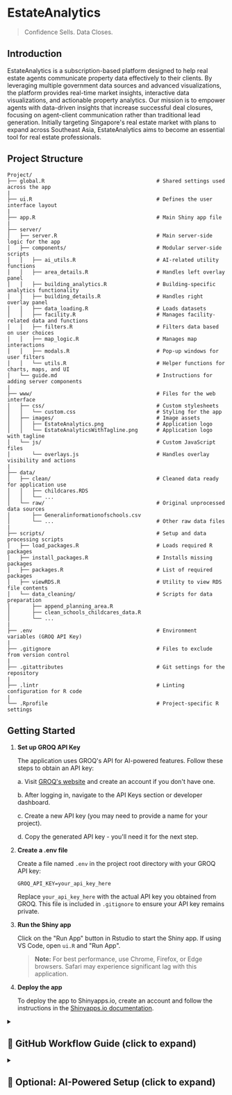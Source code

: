# EstateAnalytics

> Confidence Sells. Data Closes.

## Introduction

EstateAnalytics is a subscription-based platform designed to help real estate agents communicate property data effectively to their clients. By leveraging multiple government data sources and advanced visualizations, the platform provides real-time market insights, interactive data visualizations, and actionable property analytics. Our mission is to empower agents with data-driven insights that increase successful deal closures, focusing on agent-client communication rather than traditional lead generation. Initially targeting Singapore's real estate market with plans to expand across Southeast Asia, EstateAnalytics aims to become an essential tool for real estate professionals.

## Project Structure

```
Project/
├── global.R                                    # Shared settings used across the app
|
├── ui.R                                        # Defines the user interface layout
|
├── app.R                                       # Main Shiny app file
|
├── server/
│   ├── server.R                                # Main server-side logic for the app
│   ├── components/                             # Modular server-side scripts
│   │   ├── ai_utils.R                          # AI-related utility functions
│   │   ├── area_details.R                      # Handles left overlay panel
│   │   ├── building_analytics.R                # Building-specific analytics functionality
│   │   ├── building_details.R                  # Handles right overlay panel
│   │   ├── data_loading.R                      # Loads datasets
│   │   ├── facility.R                          # Manages facility-related data and functions
│   │   ├── filters.R                           # Filters data based on user choices
│   │   ├── map_logic.R                         # Manages map interactions
│   │   ├── modals.R                            # Pop-up windows for user filters
│   │   └── utils.R                             # Helper functions for charts, maps, and UI
│   └── guide.md                                # Instructions for adding server components
|
├── www/                                        # Files for the web interface
│   ├── css/                                    # Custom stylesheets
│   │   └── custom.css                          # Styling for the app
│   ├── images/                                 # Image assets
│   │   ├── EstateAnalytics.png                 # Application logo
│   │   └── EstateAnalyticsWithTagline.png      # Application logo with tagline
│   └── js/                                     # Custom JavaScript files
│       └── overlays.js                         # Handles overlay visibility and actions
|
├── data/                                       
│   ├── clean/                                  # Cleaned data ready for application use
│   │   ├── childcares.RDS                      
│   │   └── ...                                 
│   └── raw/                                    # Original unprocessed data sources
│       ├── Generalinformationofschools.csv     
│       └── ...                                 # Other raw data files
|
├── scripts/                                    # Setup and data processing scripts
│   ├── load_packages.R                         # Loads required R packages
│   ├── install_packages.R                      # Installs missing packages
│   ├── packages.R                              # List of required packages
│   ├── viewRDS.R                               # Utility to view RDS file contents
│   └── data_cleaning/                          # Scripts for data preparation
│       ├── append_planning_area.R            
│       ├── clean_schools_childcares_data.R   
│       └── ...                               
|
├── .env                                        # Environment variables (GROQ API Key)
|
├── .gitignore                                  # Files to exclude from version control
|
├── .gitattributes                              # Git settings for the repository
|
├── .lintr                                      # Linting configuration for R code
|
└── .Rprofile                                   # Project-specific R settings
```

## Getting Started

1.  **Set up GROQ API Key**

      The application uses GROQ's API for AI-powered features. Follow these steps to obtain an API key:
   
      a. Visit [GROQ's website](https://console.groq.com/keys) and create an account if you don't have one.
   
      b. After logging in, navigate to the API Keys      section or developer dashboard.
   
      c. Create a new API key (you may need to provide a name for your project).
   
      d. Copy the generated API key - you'll need it for the next step.

2.  **Create a .env file**

      Create a file named `.env` in the project root directory with your GROQ API key:
      
      ```
      GROQ_API_KEY=your_api_key_here
      ```
      
      Replace `your_api_key_here` with the actual API key you obtained from GROQ. This file is included in `.gitignore` to ensure your API key remains private.


4.  **Run the Shiny app**

      Click on the "Run App" button in Rstudio to start the Shiny app. If using VS Code, open `ui.R` and "Run App".
      
      > **Note:** For best performance, use Chrome, Firefox, or Edge browsers. Safari may experience significant lag with this application.

5.  **Deploy the app**

      To deploy the app to Shinyapps.io, create an account and follow the instructions in the [Shinyapps.io documentation](https://docs.rstudio.com/shinyapps.io/).

<details>
<summary><h2>🚀 GitHub Workflow Guide (click to expand)</h2></summary>

### 🔁 BEFORE You Start Working

Always make sure your branch is up-to-date before making changes.

1. Open **GitHub Desktop**.
2. Switch to `master`:
   - Click **"Current Branch"** → select `master`.
   - Click **"Fetch Origin"** and **"Pull"** to get the latest version.
3. Switch to **your feature branch** (or create one if new).
4. Click **"Branch > Merge into current branch"**.
5. Select `master` and click **"Merge"**.

   ✅ Your feature branch is now updated with the latest `master`.

### 🛠️ While Working on Your Feature

1. Open your editor (**RStudio** or **VSCode**).
2. Make your changes locally.
3. **Commit frequently**:
   - Save your changes.
   - Go to **GitHub Desktop**.
   - Write a **short commit message** describing what you have done in this commit (e.g., `"Added proximity filter for schools"`).
   - Click **"Commit to `<your-branch>`"**.
4. Push your work:
   - Click **"Push origin"** to upload your branch changes to GitHub.

> 💡 Tip: Small, regular commits make it easier to review and fix issues.

### ✅ When You Finish a Feature

1. Push all your latest changes (see step above).
2. Go to [GitHub.com](https://github.com) and open the project.
3. Click on **"Pull Requests" > "New Pull Request"**.
4. Set:
   - **Base branch** → `master`
   - **Compare branch** → your feature branch
5. Add a short summary and **click "Create Pull Request"**.
6. Tag a teammate for review (or ping on group chat).
7. Once approved, click **"Merge"** to merge your work into `master`.

### 🔁 After Merging or When Others Merge to Master

To stay up-to-date:

1. Pull the latest `master` (see "Before You Start Working" section).
2. Merge it into your own branch if you're still working on other features.

### 🔑 Summary: What Everyone Should Always Do

- **Start your day by updating `master` and your branch**
- **Work on your own branch**
- **Commit frequently and push your changes**
- **Open a PR when your feature is ready**
- **Merge your PR only after review**
- **Update your local project regularly**

</details>

<details>
<summary><h2>🤖 Optional: AI-Powered Setup (click to expand)</h2></summary>

Want to boost your workflow with **AI assistance**? Set up **free AI tools** to help write, understand, and debug code for the project.

### 🛠️ 1. Install Visual Studio Code

1. Go to [https://code.visualstudio.com/](https://code.visualstudio.com/)
2. Download and install VS Code for your system.
3. Open the project folder:
   - Launch VS Code
   - Go to **File > Open Folder**
   - Select the project directory of cloned repo

### 🎓 2. Get GitHub Student Pack (Free Copilot Access) <a name="student-pack"></a>

1. Visit: [https://education.github.com/pack](https://education.github.com/pack)
2. Click **"Get Student Benefits"** / **Sign in for Student Developer Pack**
3. Sign in with your GitHub account using your NUS email
4. Follow the verification steps

> ⏳ Approval can take 1–2 days, but gives you:
>
> - ✅ Free GitHub Copilot
> - ✅ Free Codespaces
> - ✅ More dev tools (free!)

### 🤖 3. Enable GitHub Copilot in VS Code

Once your student access is approved:

1. Open **VS Code**
2. Go to the **Extensions tab** on the left (or press `Ctrl+Shift+X`)
3. Search for `GitHub Copilot` and `Github Copilot Chat` and click **Install**
4. Sign in with your GitHub account
5. Start coding — Copilot will suggest lines and functions as you type! Copilot chat allows you to ask question and edit files automatically by selecting the context files.

### 💬 4. Use GitHub Copilot Chat in Your Browser instead of VS Code

After your [student pack from step 2](#student-pack) is approved:

1. Open any file in your GitHub repository (like `ui.R`, `server.R`, etc.)
2. Click on the **Copilot Chat** icon (search for logo if unsure) in the **top-right corner**
3. Type a question in natural language, such as:
   - `"Explain what this R function does"`
   - `"How can I fix this error in my code?"`
   - `"Suggest improvements for this filter logic"`
   - `"What does leafletOutput() do in Shiny?"`
4. You can also go to [https://github.com/copilot/](https://github.com/copilot/) on you browser to start a chat and add the project repository or specific files as attachments.

</details>

